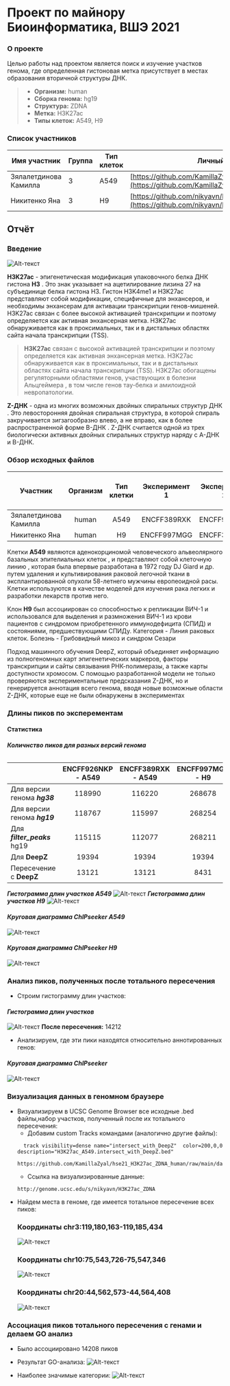 # Проект по майнору Биоинформатика, ВШЭ 2021

### О проекте

 Целью работы над проектом является поиск и изучение участков генома, где определенная гистоновая метка присутствует в местах образования вторичной структуры ДНК.
> - **Организм:** human
> - **Сборка генома:** hg19
> - **Структура:** ZDNA
> - **Метка:** H3K27ac
> - **Типы клеток:** A549, H9


### Список участников

|Имя участник | Группа | Тип клеток | Личный репозиторий |
|--|--|--|--|
| Зялалетдинова Камилла | 3 | А549 | [https://github.com/KamillaZyal/hse21_H3K27ac_ZDNA_human](https://github.com/KamillaZyal/hse21_H3K27ac_ZDNA_human) |
| Никитенко Яна | 3 | H9 | [https://github.com/nikyavn/hse21_H3K27ac_ZDNA_human](https://github.com/nikyavn/hse21_H3K27ac_ZDNA_human) |



## Отчёт

### Введение
![Alt-текст](images/H3K27ac.png)

**H3K27ac** - эпигенетическая модификация упаковочного белка ДНК гистона **H3** . Это знак указывает на ацетилирование лизина 27 на субъединице белка гистона H3. Гистон H3K4me1 и H3K27ac представляют собой модификации, специфичные для энхансеров, и необходимы энхансерам для активации транскрипции генов-мишеней. H3K27ac связан с более высокой активацией транскрипции и поэтому определяется как активная энхансерная метка. H3K27ac обнаруживается как в проксимальных, так и в дистальных областях сайта начала транскрипции (TSS).

> **H3K27ac** связан с  высокой активацией транскрипции и поэтому определяется как активная энхансерная метка. H3K27ac обнаруживается как в проксимальных, так и в дистальных областях сайта начала транскрипции (TSS).
H3K27ac обогащены регуляторными областями генов, участвующих в болезни Альцгеймера , в том числе генов тау-белка и амилоидной невропатологии.

**Z-ДНК** - одна из многих возможных двойных спиральных структур ДНК . Это левосторонняя двойная спиральная структура, в которой спираль закручивается зигзагообразно влево, а не вправо, как в более распространенной форме B-ДНК . Z-ДНК считается одной из трех биологически активных двойных спиральных структур наряду с A-ДНК и B-ДНК.


### Обзор исходных файлов

| Участник | Организм | Тип клетки | Эксперимент 1 | Эксперимент 2 |Эксперименты определения вторичной стр-ры ДНК |
|--|:--:|:--:|:--:|:--:|:--:|
| Зялалетдинова Камилла | human | А549 | ENCFF389RXK | ENCFF926NKP | ZDNA_DeepZ  |
| Никитенко Яна | human | H9 | ENCFF997MGG | ENCFF365GJO | ZDNA_DeepZ  |

Клетки **А549** являются аденокорциномой человеческого альвеолярного базальных эпителиальных клеток , и представляют собой клеточную линию , которая была впервые разработана в 1972 году DJ Giard и др. путем удаления и культивирования раковой легочной ткани в эксплантированной опухоли 58-летнего мужчины европеоидной расы. Клетки используются в качестве моделей для изучения рака легких и разработки лекарств против него. 

Клон **H9** был ассоциирован со способностью к репликации ВИЧ-1 и использовался для выделения и размножения ВИЧ-1 из крови пациентов с синдромом приобретенного иммунодефицита (СПИД) и состояниями, предшествующими СПИДу. Категория - Линия раковых клеток. Болезнь -	Грибовидный микоз и синдром Сезари

Подход машинного обучения DeepZ, который объединяет информацию из полногеномных карт эпигенетических маркеров, факторы транскрипции и сайты связывания РНК-полимеразы, а также карты доступности хромосом. С помощью разработанной модели не только проверяются экспериментальные предсказания Z-ДНК, но и генерируется аннотация всего генома, вводя новые возможные области Z-ДНК, которые еще не были обнаружены в экспериментах 

### Длины пиков по эксперементам
#### Статистика
###### ***Количнство пиков для разных версий генома***
| | ENCFF926NKP - А549 | ENCFF389RXK - А549 | ENCFF997MGG - H9 | ENCFF365GJO - H9 |
|----------------|:---------:|:---------:|:---------:|:---------:|
| Для версии генома ***hg38*** | 118990 | 116220 | 268678 | 227245 |
| Для версии генома ***hg19*** | 118767 | 115997 | 268254 | 226956 |
| Для ***filter_peaks*** hg19 | 115115 | 112077 | 268211 | 226934 |
| Для **DeepZ** | 19394 |19394|19394|19394|
| Пересечение с **DeepZ** | 13121 | 13121 | 8431 | 8431 |



***Гистограмма длин участков A549***
 ![Alt-текст](https://github.com/KamillaZyal/hse21_H3K27ac_ZDNA_human_group/blob/main/images/len_hist.H3K27ac_A549.intersect_with_DeepZ.png)
 ***Гистограмма длин участков H9***
 ![Alt-текст](https://github.com/KamillaZyal/hse21_H3K27ac_ZDNA_human_group/blob/main/images/len_hist.H3K27ac_H9.intersect_with_DeepZ.png)
#### ***Круговая диаграмма ChIPseeker A549***
![Alt-текст](https://github.com/KamillaZyal/hse21_H3K27ac_ZDNA_human_group/blob/main/images/chip_seeker.H3K27ac_A549.intersect_with_DeepZ.plotAnnoPie.png)
#### ***Круговая диаграмма ChIPseeker H9***
![Alt-текст](https://github.com/KamillaZyal/hse21_H3K27ac_ZDNA_human_group/blob/main/images/chip_seeker.H3K27ac_H9.intersect_with_DeepZ.plotAnnoPie.png)


### Анализ пиков, полученных после тотального пересечения
- Строим гистограмму длин участков:

 #### ***Гистограмма длин участков***
 ![Alt-текст](https://github.com/KamillaZyal/hse21_H3K27ac_ZDNA_human_group/blob/main/images/common.intersect.len_hist.DeepZ.png)
 **После пересечения:** 14212
- Анализируем, где эти пики находятся относительно аннотированных генов:

#### ***Круговая диаграмма ChIPseeker***
![Alt-текст](https://github.com/KamillaZyal/hse21_H3K27ac_ZDNA_human_group/blob/main/images/common.intersect.DeepZ.plotAnnoPie.png)
### Визуализация данных в геномном браузере
- Визуализируем в UCSC Genome Browser все исходные .bed файлы,набор участков, полученный после их тотального пересечения:
    - Добавим сustom Tracks командами (аналогично другие файлы):
    ```
      track visibility=dense name="intersect_with_DeepZ"  color=200,0,0  description="H3K27ac_A549.intersect_with_DeepZ.bed"
      https://github.com/KamillaZyal/hse21_H3K27ac_ZDNA_human/raw/main/data/H3K27ac_A549.intersect_with_DeepZ.bed
    ```
    - Ссылка на визуализированные данные:
    ```
    http://genome.ucsc.edu/s/nikyavn/H3K27ac_ZDNA
    ```
- Найдем места в геноме, где имеется тотальное пересечение всех пиков:
   ### **Координаты chr3:119,180,163-119,185,434**
   ![Alt-текст](https://github.com/KamillaZyal/hse21_H3K27ac_ZDNA_human_group/blob/main/images/intersectUCSC1.png) 
   ### **Координаты chr10:75,543,726-75,547,346**
   ![Alt-текст](https://github.com/KamillaZyal/hse21_H3K27ac_ZDNA_human_group/blob/main/images/intersectUCSC2.png) 
   ### **Координаты chr20:44,562,573-44,564,408**
   ![Alt-текст](https://github.com/KamillaZyal/hse21_H3K27ac_ZDNA_human_group/blob/main/images/GenomeBrowser5.png) 
### Ассоциация пиков тотального пересечения с генами и делаем GO анализ
- Было ассоциировано 14208 пиков

- Результат GO-анализа:
  ![Alt-текст](https://github.com/KamillaZyal/hse21_H3K27ac_ZDNA_human_group/blob/main/images/GO.png)
- Наиболее значимые категории:
  ![Alt-текст](https://github.com/KamillaZyal/hse21_H3K27ac_ZDNA_human_group/blob/main/images/allGO.png) 
